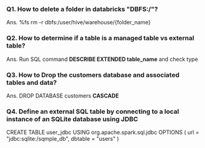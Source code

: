 ### Q1. How to delete a folder in databricks "DBFS:/"?
Ans. %fs rm -r dbfs:/user/hive/warehouse/{folder_name}

###  Q2. How to determine if a table is a managed table vs external table? 
Ans. Run SQL command **DESCRIBE EXTENDED table_name** and check type

### Q3. How to Drop the customers database and associated tables and data?
Ans. DROP DATABASE customers **CASCADE**

### Q4. Define an external SQL table by connecting to a local instance of an SQLite database using JDBC

CREATE TABLE user_jdbc
USING org.apache.spark.sql.jdbc
OPTIONS (
        url = "jdbc:sqlite:/sqmple_db",
          dbtable = "users"
       )
     
